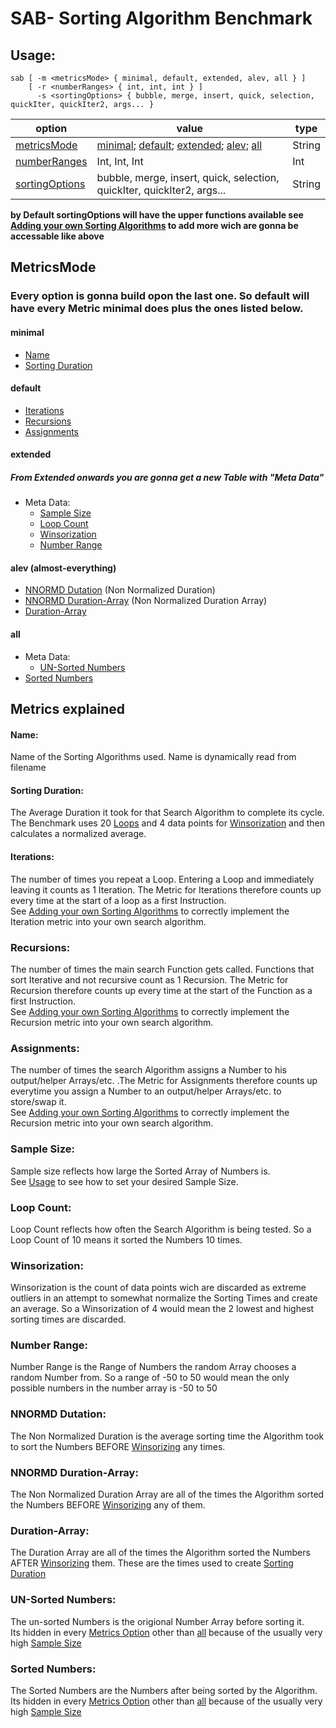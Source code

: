 # SAB- Sorting Algorithm Benchmark

## Usage:

```
sab [ -m <metricsMode> { minimal, default, extended, alev, all } ]
    [ -r <numberRanges> { int, int, int } ]
      -s <sortingOptions> { bubble, merge, insert, quick, selection, quickIter, quickIter2, args... }
```

| option                                      | value                                                                                       | type   |
| ------------------------------------------- | ------------------------------------------------------------------------------------------- | ------ |
| [metricsMode](#low_threashold)              | [minimal](#minimal); [default](#default); [extended](#extended); [alev](#alev); [all](#all) | String |
| [numberRanges](#high_threashold)            | Int, Int, Int                                                                               | Int    |
| [sortingOptions](#high_time_threashold_sec) | bubble, merge, insert, quick, selection, quickIter, quickIter2, args...                     | String |

**by Default sortingOptions will have the upper functions available see [Adding your own Sorting Algorithms](#placeholder) to add more wich are gonna be accessable like above**

## MetricsMode

### Every option is gonna build opon the last one. So default will have every Metric minimal does plus the ones listed below.

#### minimal

- [Name](#Name)
- [Sorting Duration]()

#### default

- [Iterations]()
- [Recursions]()
- [Assignments]()

#### extended

##### From Extended onwards you are gonna get a new Table with "Meta Data"

- Meta Data:
  - [Sample Size]()
  - [Loop Count]()
  - [Winsorization]()
  - [Number Range]()

#### alev (almost-everything)

- [NNORMD Dutation]() (Non Normalized Duration)
- [NNORMD Duration-Array]() (Non Normalized Duration Array)
- [Duration-Array]()

#### all

- Meta Data:
  - [UN-Sorted Numbers]()
- [Sorted Numbers]()

## Metrics explained

#### Name:

Name of the Sorting Algorithms used. Name is dynamically read from filename

#### Sorting Duration:

The Average Duration it took for that Search Algorithm to complete its cycle. The Benchmark uses 20 [Loops]() and 4 data points for [Winsorization]() and then calculates a normalized average.

#### Iterations:

The number of times you repeat a Loop. Entering a Loop and immediately leaving it counts as 1 Iteration. The Metric for Iterations therefore counts up every time at the start of a loop as a first Instruction.<br>See [Adding your own Sorting Algorithms](#placeholder) to correctly implement the Iteration metric into your own search algorithm.

### Recursions:

The number of times the main search Function gets called. Functions that sort Iterative and not recursive count as 1 Recursion. The Metric for Recursion therefore counts up every time at the start of the Function as a first Instruction.<br>See [Adding your own Sorting Algorithms](#placeholder) to correctly implement the Recursion metric into your own search algorithm.

### Assignments:

The number of times the search Algorithm assigns a Number to his output/helper Arrays/etc. .The Metric for Assignments therefore counts up everytime you assign a Number to an output/helper Arrays/etc. to store/swap it.<br>See [Adding your own Sorting Algorithms](#placeholder) to correctly implement the Recursion metric into your own search algorithm.

### Sample Size:

Sample size reflects how large the Sorted Array of Numbers is.<br>See [Usage](#usage) to see how to set your desired Sample Size.

### Loop Count:

Loop Count reflects how often the Search Algorithm is being tested. So a Loop Count of 10 means it sorted the Numbers 10 times.

### Winsorization:

Winsorization is the count of data points wich are discarded as extreme outliers in an attempt to somewhat normalize the Sorting Times and create an average. So a Winsorization of 4 would mean the 2 lowest and highest sorting times are discarded.

### Number Range:

Number Range is the Range of Numbers the random Array chooses a random Number from. So a range of -50 to 50 would mean the only possible numbers in the number array is -50 to 50

### NNORMD Dutation:

The Non Normalized Duration is the average sorting time the Algorithm took to sort the Numbers BEFORE [Winsorizing]() any times.

### NNORMD Duration-Array:

The Non Normalized Duration Array are all of the times the Algorithm sorted the Numbers BEFORE [Winsorizing]() any of them.

### Duration-Array:

The Duration Array are all of the times the Algorithm sorted the Numbers AFTER [Winsorizing]() them. These are the times used to create [Sorting Duration]()

### UN-Sorted Numbers:

The un-sorted Numbers is the origional Number Array before sorting it.<br>Its hidden in every [Metrics Option]() other than [all]() because of the usually very high [Sample Size]()

### Sorted Numbers:

The Sorted Numbers are the Numbers after being sorted by the Algorithm.<br>Its hidden in every [Metrics Option]() other than [all]() because of the usually very high [Sample Size]()
